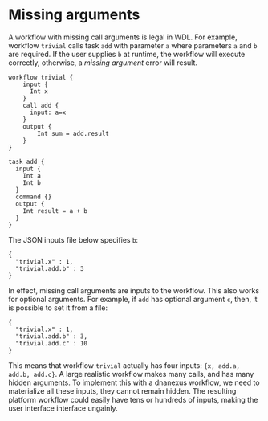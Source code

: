 # Missing arguments

A workflow with missing call arguments is legal in WDL. For example,
workflow `trivial` calls task `add` with parameter `a` where
parameters `a` and `b` are required. If the user supplies
`b` at runtime, the workflow will execute correctly, otherwise, a
*missing argument* error will result.

```
workflow trivial {
    input {
      Int x
    }
    call add {
      input: a=x
    }
    output {
        Int sum = add.result
    }
}

task add {
  input {
    Int a
    Int b
  }
  command {}
  output {
    Int result = a + b
  }
}
```

The JSON inputs file below specifies `b`:
```
{
  "trivial.x" : 1,
  "trivial.add.b" : 3
}
```

In effect, missing call arguments are inputs to the workflow. This
also works for optional arguments. For example, if `add` has optional
argument `c`, then, it is possible to set it from a file:
```
{
  "trivial.x" : 1,
  "trivial.add.b" : 3,
  "trivial.add.c" : 10
}
```

This means that workflow `trivial` actually has four inputs: `{x,
add.a, add.b, add.c}`. A large realistic workflow makes many calls,
and has many hidden arguments. To implement this with a dnanexus
workflow, we need to materialize all these inputs, they cannot remain
hidden. The resulting platform workflow could easily have tens or
hundreds of inputs, making the user interface interface ungainly.
